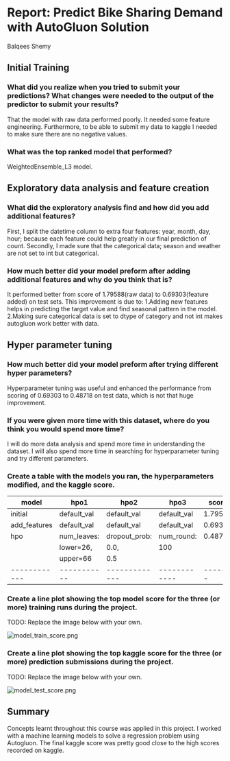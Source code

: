 # Report: Predict Bike Sharing Demand with AutoGluon Solution
Balqees Shemy

## Initial Training
### What did you realize when you tried to submit your predictions? What changes were needed to the output of the predictor to submit your results?
That the model with raw data performed poorly. It needed some feature engineering. Furthermore, to be able to submit my data to kaggle I needed to make sure there are no negative values.

### What was the top ranked model that performed?
WeightedEnsemble_L3 model.

## Exploratory data analysis and feature creation
### What did the exploratory analysis find and how did you add additional features?
First, I split the datetime column to extra four features: year, month, day, hour; because each feature could help greatly in our final prediction of count.
Secondly, I made sure that the categorical data; season and weather are not set to int but categorical.

### How much better did your model preform after adding additional features and why do you think that is?
It performed better from score of 1.79588(raw data) to 0.69303(feature added) on test sets. This improvement is due to:
1.Adding new features helps in predicting the target value and find seasonal pattern in the model.
2.Making sure categorical data is set to dtype of category and not int makes autogluon work better with data.

## Hyper parameter tuning
### How much better did your model preform after trying different hyper parameters?
Hyperparameter tuning was useful and enhanced the performance from scoring of 0.69303 to 0.48718 on test data, which is not that huge improvement.

### If you were given more time with this dataset, where do you think you would spend more time?
I will do more data analysis and spend more time in understanding the dataset. I will also spend more time in searching for hyperparameter tuning and try different parameters.

### Create a table with the models you ran, the hyperparameters modified, and the kaggle score.
|model       |hpo1       |hpo2         |hpo3        |score  |
|------------|-----------|-------------|------------|-------|
|initial     |default_val|default_val  |default_val |1.79588|
|add_features|default_val|default_val  |default_val |0.69303|
|hpo         |num_leaves:|dropout_prob:|num_round:  |0.48718|
|            |lower=26,  |0.0,         |100         |       |
|            |upper=66   |0.5          |            |       |
|------------|-----------|-------------|------------|-------|

### Create a line plot showing the top model score for the three (or more) training runs during the project.

TODO: Replace the image below with your own.

![model_train_score.png](img/model_train_score.png)

### Create a line plot showing the top kaggle score for the three (or more) prediction submissions during the project.

TODO: Replace the image below with your own.

![model_test_score.png](img/model_test_score.png)

## Summary
Concepts learnt throughout this course was applied in this project. I worked with a machine learning models to solve a regression problem using Autogluon. The final kaggle score was pretty good close to the high scores recorded on kaggle.